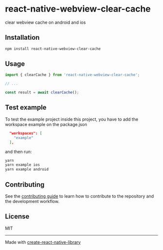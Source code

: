 # react-native-webview-clear-cache

clear webview cache on android and ios

## Installation

```sh
npm install react-native-webview-clear-cache
```

## Usage


```js
import { clearCache } from 'react-native-webview-clear-cache';

// ...

const result = await clearCache();
```


## Test example

To test the example project inside this project, you have to add the workspace example on the package.json
```json
  "workspaces": [
    "example"
  ],
```

and then run:

```bash
yarn
yarn example ios
yarn example android
```


## Contributing

See the [contributing guide](CONTRIBUTING.md) to learn how to contribute to the repository and the development workflow.

## License

MIT

---

Made with [create-react-native-library](https://github.com/callstack/react-native-builder-bob)
